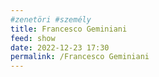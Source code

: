 ```yaml
---
#zenetöri #személy
title: Francesco Geminiani
feed: show
date: 2022-12-23 17:30
permalink: /Francesco Geminiani
---
```


